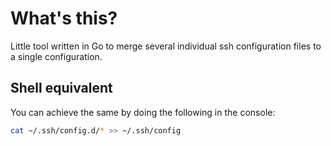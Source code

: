 # What's this?

Little tool written in Go to merge several individual ssh configuration files to a single configuration.

## Shell equivalent

You can achieve the same by doing the following in the console:

```sh
cat ~/.ssh/config.d/* >> ~/.ssh/config
```
